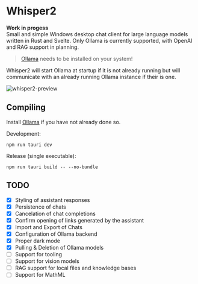 # Whisper2

**Work in progess**<br>
Small and simple Windows desktop chat client for large language models written in Rust and Svelte.
Only Ollama is currently supported, with OpenAI and RAG support in planning.

> [Ollama](https://github.com/ollama/ollama) needs to be installed on your system!

Whisper2 will start Ollama at startup if it is not already running but will communicate with an already running
Ollama instance if their is one.

![whisper2-preview](https://github.com/user-attachments/assets/b787e09a-0b7a-42d2-8b48-26cd82f8080d)

## Compiling
Install [Ollama](https://github.com/ollama/ollama) if you have not already done so.

Development:
```
npm run tauri dev
```

Release (single executable):
```
npm run tauri build -- --no-bundle
```

## TODO
- [x] Styling of assistant responses
- [x] Persistence of chats
- [x] Cancelation of chat completions
- [x] Confirm opening of links generated by the assistant
- [x] Import and Export of Chats
- [x] Configuration of Ollama backend
- [x] Proper dark mode
- [x] Pulling & Deletion of Ollama models
- [ ] Support for tooling
- [ ] Support for vision models
- [ ] RAG support for local files and knowledge bases
- [ ] Support for MathML

